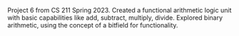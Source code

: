 Project 6 from CS 211 Spring 2023. Created a functional arithmetic logic unit with basic capabilities like add, subtract, multiply, divide. Explored binary arithmetic, using the concept of a bitfield for functionality.
